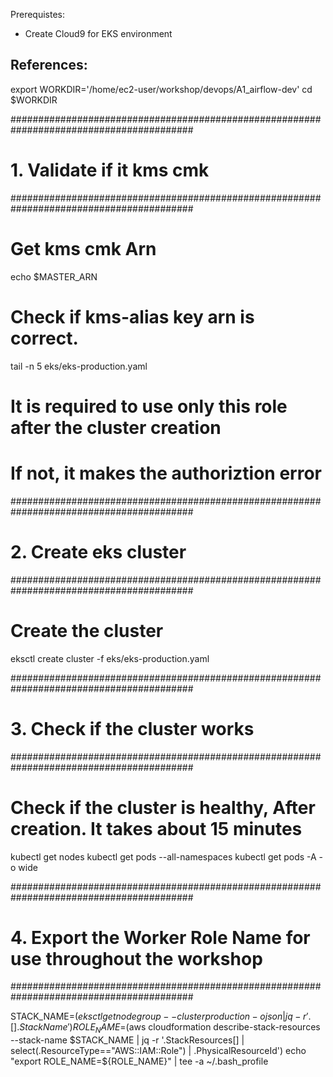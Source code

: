 Prerequistes:
- Create Cloud9 for EKS environment

References:
- 

export WORKDIR='/home/ec2-user/workshop/devops/A1_airflow-dev'
cd $WORKDIR

#########################################################################################
# 1. Validate if it kms cmk
#########################################################################################

# Get kms cmk Arn
echo $MASTER_ARN

# Check if kms-alias key arn is correct.
tail -n 5 eks/eks-production.yaml

# It is required to use only this role after the cluster creation
# If not, it makes the authoriztion error


#########################################################################################
# 2. Create eks cluster
#########################################################################################

# Create the cluster
eksctl create cluster -f eks/eks-production.yaml


#########################################################################################
# 3. Check if the cluster works
#########################################################################################

# Check if the cluster is healthy, After creation. It takes about 15 minutes
kubectl get nodes
kubectl get pods --all-namespaces
kubectl get pods -A -o wide


#########################################################################################
# 4. Export the Worker Role Name for use throughout the workshop
#########################################################################################

STACK_NAME=$(eksctl get nodegroup --cluster production -o json | jq -r '.[].StackName')
ROLE_NAME=$(aws cloudformation describe-stack-resources --stack-name $STACK_NAME | jq -r '.StackResources[] | select(.ResourceType=="AWS::IAM::Role") | .PhysicalResourceId')
echo "export ROLE_NAME=${ROLE_NAME}" | tee -a ~/.bash_profile
